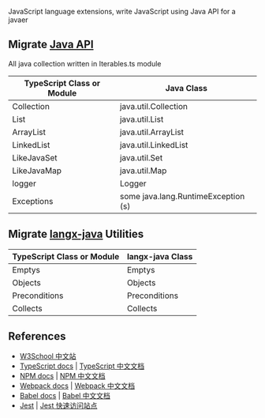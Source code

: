 JavaScript language extensions, write JavaScript using Java API for a javaer

## Migrate [Java API](https://docs.oracle.com/javase/7/docs/api/)

All java collection written in Iterables.ts module

|TypeScript Class or Module | Java Class          |
|-----------------|---------------------|
|Collection       |java.util.Collection |
|List             |java.util.List       |
|ArrayList        |java.util.ArrayList  |
|LinkedList       |java.util.LinkedList |
|LikeJavaSet      |java.util.Set        |
|LikeJavaMap      |java.util.Map        |
|logger      |Logger        |
|Exceptions| some java.lang.RuntimeException (s)|

## Migrate [langx-java](https://github.com/fangjinuo/langx-java) Utilities
|TypeScript Class or Module | langx-java Class    |
|-----------------|---------------------|
|Emptys           |Emptys               |
|Objects          |Objects              |
|Preconditions    |Preconditions        |
|Collects       |Collects |

## References
+ [W3School 中文站](https://www.w3cschool.cn/)
+ [TypeScript docs](http://www.typescriptlang.org/docs/home.html) | [TypeScript 中文文档](http://bigsec.net/b52/typescript-handbook/)
+ [NPM docs](https://docs.npmjs.com/cli-documentation/) | [NPM 中文文档](https://www.npmjs.cn/)
+ [Webpack docs](https://webpack.js.org/) | [Webpack 中文文档](https://www.webpackjs.com/concepts/)
+ [Babel docs](https://babeljs.io/docs/en/) | [Babel 中文文档](https://www.babeljs.cn/docs/)
+ [Jest](https://jestjs.io/) | [Jest 快速访问站点](https://www.w3cschool.cn/doc_jest/)


